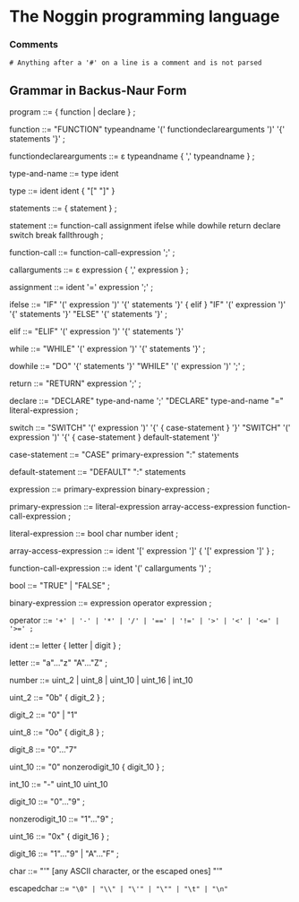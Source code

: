 The Noggin programming language
=====

### Comments

`# Anything after a '#' on a line is a comment and is not parsed`

Grammar in Backus-Naur Form
-----

program ::=
	{ function | declare } ;

function ::=
	"FUNCTION" typeandname '(' functiondeclarearguments ')' '{' statements '}' ;

functiondeclarearguments ::=
	ε
	typeandname { ',' typeandname } ;

type-and-name ::=
	type ident

type ::=
	ident
	ident { "[" "]" }

statements ::=
	{ statement } ;

statement ::=
	function-call
	assignment
	ifelse
	while
	dowhile
	return
	declare
	switch
	break
	fallthrough ;

function-call ::=
	function-call-expression ';' ;

callarguments ::=
	ε
	expression { ',' expression } ;

assignment ::=
	ident '=' expression ';' ;

ifelse ::=
	"IF" '(' expression ')' '{' statements '}' { elif }
	"IF" '(' expression ')' '{' statements '}' "ELSE" '{' statements '}' ;

elif ::=
	"ELIF" '(' expression ')' '{' statements '}'

while ::=
	"WHILE" '(' expression ')' '{' statements '}' ;

dowhile ::=
	"DO" '{' statements '}' "WHILE" '(' expression ')' ';' ;

return ::=
	"RETURN" expression ';' ;

declare ::=
	"DECLARE" type-and-name ';'
	"DECLARE" type-and-name "=" literal-expression ;

switch ::=
	"SWITCH" '(' expression ')' '{' { case-statement } '}'
	"SWITCH" '(' expression ')' '{' { case-statement } default-statement '}'

case-statement ::=
	"CASE" primary-expression ":" statements

default-statement ::=
	"DEFAULT" ":" statements

expression ::=
	primary-expression
	binary-expression ;

primary-expression ::=
	literal-expression
	array-access-expression
	function-call-expression ;

literal-expression ::=
	bool
	char
	number
	ident ;

array-access-expression ::=
	ident '[' expression ']' { '[' expression ']' } ;

function-call-expression ::=
	ident '(' callarguments ')' ;

bool ::=
	"TRUE" | "FALSE" ;

binary-expression ::=
	expression operator expression ;

operator ::=
	`'+' | '-' | '*' | '/' |
	'==' | '!=' | '>' | '<' | '<=' | '>=' ;`

ident ::=
	letter { letter | digit } ;

letter ::=
	"a"..."z"  "A"..."Z" ;

number ::=
	uint_2 | uint_8 | uint_10 | uint_16 | int_10

uint_2 ::=
	"0b" { digit_2 } ;

digit_2 ::=
	"0" | "1"

uint_8 ::=
	"0o" { digit_8 } ;

digit_8 ::=
	"0"..."7"

uint_10 ::=
	"0"
	nonzerodigit_10 { digit_10 } ;

int_10 ::=
	"-" uint_10
	uint_10

digit_10 ::=
	"0"..."9" ;

nonzerodigit_10 ::=
	"1"..."9" ;

uint_16 ::=
	"0x" { digit_16 } ;

digit_16 ::=
	"1"..."9" | "A"..."F" ;

char ::=
	"'" [any ASCII character, or the escaped ones] "'"

escapedchar ::=
	`"\0" | "\\" | "\'" | "\"" | "\t" | "\n"`
